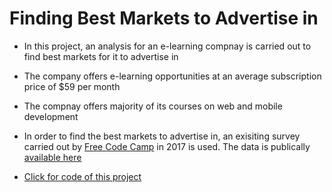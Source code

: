 # Finding Best Markets to Advertise in
- In this project, an analysis for an e-learning compnay is carried out to find best markets for it to advertise in
- The company offers e-learning opportunities at an average subscription price of $59 per month
- The compnay offers majority of its courses on web and mobile development
- In order to find the best markets to advertise in, an exisiting survey carried out by [Free Code Camp](https://www.freecodecamp.org/) in 2017 is used. The data is publically [available here](https://github.com/freeCodeCamp/2017-new-coder-survey)


- <a href="https://nbviewer.org/github/hussam95/Portfolio/blob/finding-best-markets-to-advertise-in/Find%20the%20Best%20Markets%20to%20Advertise.ipynb">Click for code of this project</a> 
